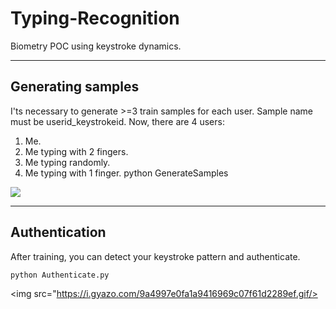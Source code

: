# Typing-Recognition
Biometry POC using keystroke dynamics.

---

## Generating samples
I'ts necessary to generate >=3 train samples for each user. Sample name must be userid_keystrokeid. Now, there are 4 users:
1. Me.
2. Me typing with 2 fingers.
3. Me typing randomly.
4. Me typing with 1 finger.
python GenerateSamples

<img src="https://i.gyazo.com/e5acf1048f8f93ea695fdae9cf7649c2.gif"/>

---

## Authentication
After training, you can detect your keystroke pattern and authenticate.

```python Authenticate.py```

<img src="https://i.gyazo.com/9a4997e0fa1a9416969c07f61d2289ef.gif/>


